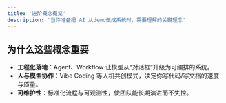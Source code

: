 ```yaml
---
title: '进阶概念概览'
description: '当你准备把 AI 从demo做成系统时，需要理解的关键理念'
---
```


## 为什么这些概念重要

- **工程化落地**：Agent、Workflow 让模型从“对话框”升级为可编排的系统。
- **人与模型协作**：Vibe Coding 等人机共创模式，决定你写代码/写文档的速度与质量。
- **可维护性**：标准化流程与可观测性，使团队能长期演进而不失控。
